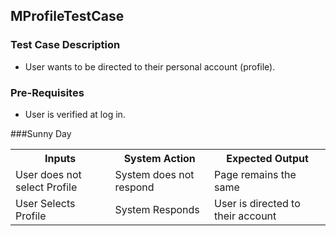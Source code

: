 ## MProfileTestCase

### Test Case Description
* User wants to be directed to their personal account (profile).

### Pre-Requisites
* User is verified at log in.

###Sunny Day

<table>
	<tr>
		<th>Inputs</th>
		<th>System Action</th>
		<th>Expected Output</th>
	</tr>
	<tr>
		<td>User does not select Profile</td>
		<td>System does not respond</td>
		<td>Page remains the same</td>
	</tr>
	<tr>
		<td>User Selects Profile</td>
		<td>System Responds</td>
		<td>User is directed to their account</td>
	</tr>
	
</table>
